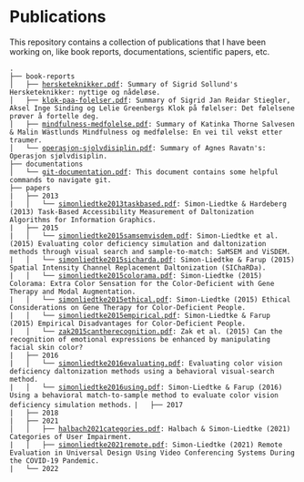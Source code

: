 # Publications
This repository contains a collection of publications that I have been working on, like book reports, documentations, scientific papers, etc.

`.`  
`├── book-reports`  
`│   ├── `[`hersketeknikker.pdf`](book-reports/hersketeknikker.pdf)`: Summary of Sigrid Sollund's Hersketeknikker: nyttige og nådeløse.`  
`│   ├── `[`klok-paa-folelser.pdf`](book-reports/klok-paa-folelser.pdf)`: Summary of Sigrid Jan Reidar Stiegler, Aksel Inge Sinding og Lelie Greenbergs Klok på følelser: Det følelsene prøver å fortelle deg.`  
`│   ├── `[`mindfulness-medfolelse.pdf`](book-reports/mindfulness-medfolelse.pdf)`: Summary of Katinka Thorne Salvesen & Malin Wästlunds Mindfulness og medfølelse: En vei til vekst etter traumer.`  
`│   └── `[`operasjon-sjolvdisiplin.pdf`](book-reports/operasjon-sjolvdisiplin.pdf)`: Summary of Agnes Ravatn's: Operasjon sjølvdisiplin.`   
`├── documentations`  
`│   └── `[`git-documentation.pdf`](documentations/git-documentation.pdf)`: This document contains some helpful commands to navigate git.`  
`├── papers`  
`|   ├── 2013`  
`|   │   └── `[`simonliedtke2013taskbased.pdf`](./articles/2013/simonliedtke2013taskbased.pdf)`: Simon-Liedtke & Hardeberg (2013) Task-Based Accessibility Measurement of Daltonization Algorithms for Information Graphics.`  
`|   ├── 2015`  
`|   │   └── `[`simonliedtke2015samsemvisdem.pdf`](./articles/2015/simonliedtke2015samsemvisdem.pdf)`: Simon-Liedtke et al. (2015) Evaluating color deficiency simulation and daltonization methods through visual search and sample-to-match: SaMSEM and ViSDEM.`  
`|   │   └── `[`simonliedtke2015sicharda.pdf`](./articles/2015/simonliedtke2015sicharda.pdf)`: Simon-Liedtke & Farup (2015) Spatial Intensity Channel Replacement Daltonization (SIChaRDa).`  
`|   │   └── `[`simonliedtke2015colorama.pdf`](./articles/2015/simonliedtke2015colorama.pdf)`: Simon-Liedtke (2015) Colorama: Extra Color Sensation for the Color-Deficient with Gene Therapy and Modal Augmentation.`  
`|   │   └── `[`simonliedtke2015ethical.pdf`](./articles/2015/simonliedtke2015ethical.pdf)`: Simon-Liedtke (2015) Ethical Considerations on Gene Therapy for Color-Deficient People.`  
`|   │   └── `[`simonliedtke2015empirical.pdf`](./articles/2015/simonliedtke2015empirical.pdf)`: Simon-Liedtke & Farup (2015) Empirical Disadvantages for Color-Deficient People.`  
`|   │   └── `[`zak2015cantherecognition.pdf`](./articles/2015/zak2015cantherecognition.pdf)`: Zak et al. (2015) Can the recognition of emotional expressions be enhanced by manipulating facial skin color?`  
`|   ├── 2016`  
`|   │   └── `[`simonliedtke2016evaluating.pdf`](./articles/2016/simonliedtke2016evaluating.pdf)`: Evaluating color vision deficiency daltonization methods using a behavioral visual-search method.`  
`|   │   └── `[`simonliedtke2016using.pdf`](./articles/2016/simonliedtke2016using.pdf)`: Simon-Liedtke & Farup (2016) Using a behavioral match-to-sample method to evaluate color vision deficiency simulation methods.`
`|   ├── 2017`  
`|   ├── 2018`  
`|   ├── 2021`  
`│   │   ├── `[`halbach2021categories.pdf`](./articles/2021/halbach2021categories.pdf)`: Halbach & Simon-Liedtke (2021) Categories of User Impairment.`  
`|   │   ├── `[`simonliedtke2021remote.pdf`](./articles/2021/simonliedtke2021remote.pdf)`: Simon-Liedtke (2021) Remote Evaluation in Universal Design Using Video Conferencing Systems During the COVID-19 Pandemic.`  
`|   └── 2022`  
